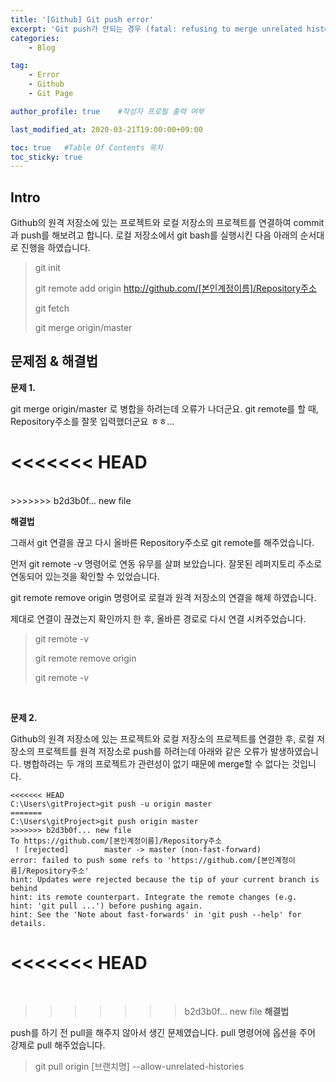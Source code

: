 ```yaml
---
title: '[Github] Git push error' 
excerpt: 'Git push가 안되는 경우 (fatal: refusing to merge unrelated histories)'
categories:
    - Blog

tag:
    - Error
    - Github
    - Git Page

author_profile: true    #작성자 프로필 출력 여부

last_modified_at: 2020-03-21T19:00:00+09:00

toc: true   #Table Of Contents 목차 
toc_sticky: true
---
```


## Intro
Github의 원격 저장소에 있는 프로젝트와 로컬 저장소의 프로젝트를 연결하여 commit과 push를 해보려고 합니다.
로컬 저장소에서 git bash를 실행시킨 다음 아래의 순서대로 진행을 하였습니다. 

> git init
>
> git remote add origin http://github.com/[본인계정이름]/Repository주소
>
> git fetch
>
> git merge origin/master


## 문제점 & 해결법

__문제 1.__  

git merge origin/master 로 병합을 하려는데 오류가 나더군요.
git remote를 할 때, Repository주소를 잘못 입력했더군요 ㅎㅎ...

<<<<<<< HEAD
=======
<br>
>>>>>>> b2d3b0f... new file

__해결법__

그래서 git 연결을 끊고 다시 올바른 Repository주소로 git remote를 해주었습니다.

먼저 git remote -v 명령어로 연동 유무를 살펴 보았습니다. 잘못된 레퍼지토리 주소로 연동되어 있는것을 확인할 수 있었습니다.

git remote remove origin 명령어로 로컬과 원격 저장소의 연결을 해제 하였습니다.

제대로 연결이 끊겼는지 확인까지 한 후, 올바른 경로로 다시 연결 시켜주었습니다.

> git remote -v
>
> git remote remove origin 
> 
> git remote -v

<br>

__문제 2.__

Github의 원격 저장소에 있는 프로젝트와 로컬 저장소의 프로젝트를 연결한 후, 로컬 저장소의 프로젝트를 원격 저장소로 push를 하려는데 아래와 같은 오류가 발생하였습니다. 병합하려는 두 개의 프로젝트가 관련성이 없기 때문에 merge할 수 없다는 것입니다.

```
<<<<<<< HEAD
C:\Users\gitProject>git push -u origin master
=======
C:\Users\gitProject>git push origin master
>>>>>>> b2d3b0f... new file
To https://github.com/[본인계정이름]/Repository주소
 ! [rejected]        master -> master (non-fast-forward)
error: failed to push some refs to 'https://github.com/[본인계정이름]/Repository주소'
hint: Updates were rejected because the tip of your current branch is behind
hint: its remote counterpart. Integrate the remote changes (e.g.
hint: 'git pull ...') before pushing again.
hint: See the 'Note about fast-forwards' in 'git push --help' for details.
```

<<<<<<< HEAD
=======
<br>

>>>>>>> b2d3b0f... new file
__해결법__

push를 하기 전 pull을 해주지 않아서 생긴 문제였습니다.
pull 명령어에 옵션을 주어 강제로 pull 해주었습니다.

> git pull origin [브랜치명] --allow-unrelated-histories
